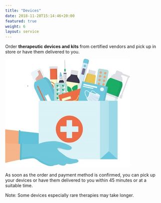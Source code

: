 ```yaml
---
title: "Devices"
date: 2018-11-28T15:14:46+20:00 
featured: true
weight: 6
layout: service
---
```


Order **therapeutic devices and kits** from certified vendors and pick up in store or have them delivered to you. 

![Medical Diagnoses](/images/illustrations/hand-drugs.jpg)

As soon as the order and payment method is confirmed, you can pick up your devices or have them delivered to you within 45 minutes or at a suitable time.

Note: Some devices especially rare therapies may take longer.






